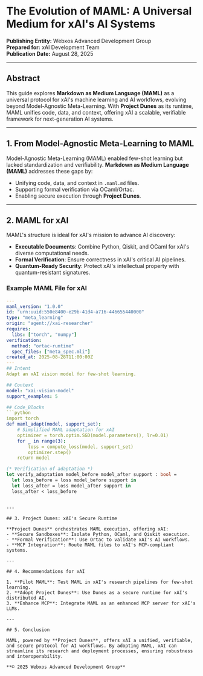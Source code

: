 # The Evolution of MAML: A Universal Medium for xAI's AI Systems

**Publishing Entity:** Webxos Advanced Development Group  
**Prepared for:** xAI Development Team  
**Publication Date:** August 28, 2025  

---

## Abstract

This guide explores **Markdown as Medium Language (MAML)** as a universal protocol for xAI's machine learning and AI workflows, evolving beyond Model-Agnostic Meta-Learning. With **Project Dunes** as its runtime, MAML unifies code, data, and context, offering xAI a scalable, verifiable framework for next-generation AI systems.

---

## 1. From Model-Agnostic Meta-Learning to MAML

Model-Agnostic Meta-Learning (MAML) enabled few-shot learning but lacked standardization and verifiability. **Markdown as Medium Language (MAML)** addresses these gaps by:

- Unifying code, data, and context in `.maml.md` files.
- Supporting formal verification via OCaml/Ortac.
- Enabling secure execution through **Project Dunes**.

---

## 2. MAML for xAI

MAML's structure is ideal for xAI's mission to advance AI discovery:

- **Executable Documents**: Combine Python, Qiskit, and OCaml for xAI's diverse computational needs.
- **Formal Verification**: Ensure correctness in xAI's critical AI pipelines.
- **Quantum-Ready Security**: Protect xAI's intellectual property with quantum-resistant signatures.

### Example MAML File for xAI

```yaml
---
maml_version: "1.0.0"
id: "urn:uuid:550e8400-e29b-41d4-a716-446655440000"
type: "meta_learning"
origin: "agent://xai-researcher"
requires:
  libs: ["torch", "numpy"]
verification:
  method: "ortac-runtime"
  spec_files: ["meta_spec.mli"]
created_at: 2025-08-28T11:00:00Z
---
## Intent
Adapt an xAI vision model for few-shot learning.

## Context
model: "xai-vision-model"
support_examples: 5

## Code_Blocks
```python
import torch
def maml_adapt(model, support_set):
    # Simplified MAML adaptation for xAI
    optimizer = torch.optim.SGD(model.parameters(), lr=0.01)
    for _ in range(3):
        loss = compute_loss(model, support_set)
        optimizer.step()
    return model
```
```ocaml
(* Verification of adaptation *)
let verify_adaptation model_before model_after support : bool =
  let loss_before = loss model_before support in
  let loss_after = loss model_after support in
  loss_after < loss_before
```
```

---

## 3. Project Dunes: xAI's Secure Runtime

**Project Dunes** orchestrates MAML execution, offering xAI:
- **Secure Sandboxes**: Isolate Python, OCaml, and Qiskit execution.
- **Formal Verification**: Use Ortac to validate xAI's AI workflows.
- **MCP Integration**: Route MAML files to xAI's MCP-compliant systems.

---

## 4. Recommendations for xAI

1. **Pilot MAML**: Test MAML in xAI's research pipelines for few-shot learning.
2. **Adopt Project Dunes**: Use Dunes as a secure runtime for xAI's distributed AI.
3. **Enhance MCP**: Integrate MAML as an enhanced MCP server for xAI's LLMs.

---

## 5. Conclusion

MAML, powered by **Project Dunes**, offers xAI a unified, verifiable, and secure protocol for AI workflows. By adopting MAML, xAI can streamline its research and deployment processes, ensuring robustness and interoperability.

**© 2025 Webxos Advanced Development Group**